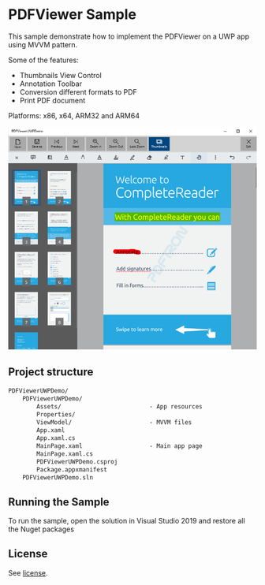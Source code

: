 # PDFViewer Sample

This sample demonstrate how to implement the PDFViewer on a UWP app using MVVM pattern.

Some of the features:
- Thumbnails View Control
- Annotation Toolbar
- Conversion different formats to PDF
- Print PDF document

Platforms: x86, x64, ARM32 and ARM64

![main-page](./art/main-page.png)

## Project structure
```
PDFViewerUWPDemo/
	PDFViewerUWPDemo/
		Assets/							- App resources
		Properties/						
		ViewModel/						- MVVM files
		App.xaml
		App.xaml.cs
		MainPage.xaml					- Main app page
		MainPage.xaml.cs
		PDFViewerUWPDemo.csproj
		Package.appxmanifest
	PDFViewerUWPDemo.sln
```

## Running the Sample

To run the sample, open the solution in Visual Studio 2019 and restore all the Nuget packages

## License

See [license](./../LICENSE).
